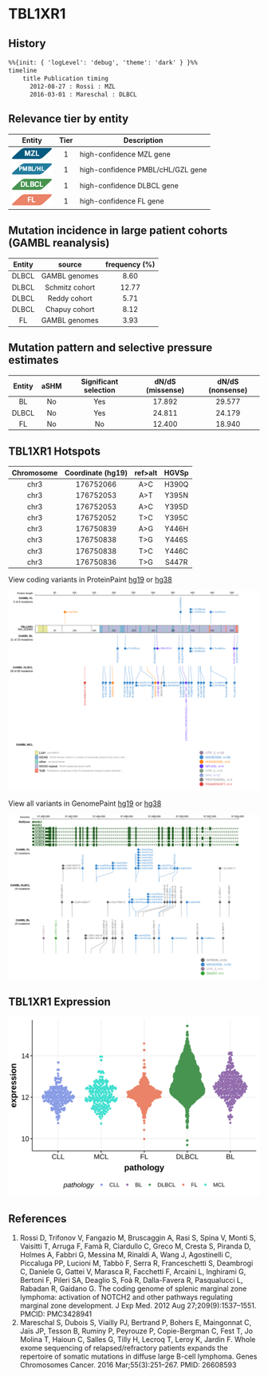 # TBL1XR1

## History
```mermaid
%%{init: { 'logLevel': 'debug', 'theme': 'dark' } }%%
timeline
    title Publication timing
      2012-08-27 : Rossi : MZL
      2016-03-01 : Mareschal : DLBCL
```

## Relevance tier by entity

|Entity|Tier|Description                           |
|:------:|:----:|--------------------------------------|
|![MZL](images/icons/MZL_tier1.png)|1|high-confidence MZL gene|
|![PMBL](images/icons/PMBL_tier1.png)|1|high-confidence PMBL/cHL/GZL gene|
|![DLBCL](images/icons/DLBCL_tier1.png) |1   |high-confidence DLBCL gene            |
|![FL](images/icons/FL_tier1.png)    |1   |high-confidence FL gene               |

## Mutation incidence in large patient cohorts (GAMBL reanalysis)

|Entity|source               |frequency (%)|
|:------:|:---------------------:|:-------------:|
|DLBCL |GAMBL genomes        | 8.60        |
|DLBCL |Schmitz cohort       |12.77        |
|DLBCL |Reddy cohort         | 5.71        |
|DLBCL |Chapuy cohort        | 8.12        |
|FL    |GAMBL genomes        | 3.93        |

## Mutation pattern and selective pressure estimates

|Entity|aSHM|Significant selection|dN/dS (missense)|dN/dS (nonsense)|
|:------:|:----:|:---------------------:|:----------------:|:----------------:|
|BL    |No  |Yes                  |17.892          |29.577          |
|DLBCL |No  |Yes                  |24.811          |24.179          |
|FL    |No  |No                   |12.400          |18.940          |


## TBL1XR1 Hotspots

| Chromosome |Coordinate (hg19) | ref>alt | HGVSp | 
 | :---:| :---: | :--: | :---: |
| chr3 | 176752066 | A>C | H390Q |
| chr3 | 176752053 | A>T | Y395N |
| chr3 | 176752053 | A>C | Y395D |
| chr3 | 176752052 | T>C | Y395C |
| chr3 | 176750839 | A>G | Y446H |
| chr3 | 176750838 | T>G | Y446S |
| chr3 | 176750838 | T>C | Y446C |
| chr3 | 176750836 | T>G | S447R |

View coding variants in ProteinPaint [hg19](https://morinlab.github.io/LLMPP/GAMBL/TBL1XR1_protein.html)  or [hg38](https://morinlab.github.io/LLMPP/GAMBL/TBL1XR1_protein_hg38.html)

![](images/proteinpaint/TBL1XR1_NM_024665.svg)

View all variants in GenomePaint [hg19](https://morinlab.github.io/LLMPP/GAMBL/TBL1XR1.html)  or [hg38](https://morinlab.github.io/LLMPP/GAMBL/TBL1XR1_hg38.html)

![](images/proteinpaint/TBL1XR1.svg)

## TBL1XR1 Expression
![](images/gene_expression/TBL1XR1_by_pathology.svg)
<!-- ORIGIN: rossiCodingGenomeSplenic2012c -->
<!-- MZL: rossiCodingGenomeSplenic2012c -->
<!-- DLBCL: mareschalWholeExomeSequencing2016 -->

## References
1.  Rossi D, Trifonov V, Fangazio M, Bruscaggin A, Rasi S, Spina V, Monti S, Vaisitti T, Arruga F, Famà R, Ciardullo C, Greco M, Cresta S, Piranda D, Holmes A, Fabbri G, Messina M, Rinaldi A, Wang J, Agostinelli C, Piccaluga PP, Lucioni M, Tabbò F, Serra R, Franceschetti S, Deambrogi C, Daniele G, Gattei V, Marasca R, Facchetti F, Arcaini L, Inghirami G, Bertoni F, Pileri SA, Deaglio S, Foà R, Dalla-Favera R, Pasqualucci L, Rabadan R, Gaidano G. The coding genome of splenic marginal zone lymphoma: activation of NOTCH2 and other pathways regulating marginal zone development. J Exp Med. 2012 Aug 27;209(9):1537–1551. PMCID: PMC3428941
2.  Mareschal S, Dubois S, Viailly PJ, Bertrand P, Bohers E, Maingonnat C, Jaïs JP, Tesson B, Ruminy P, Peyrouze P, Copie-Bergman C, Fest T, Jo Molina T, Haioun C, Salles G, Tilly H, Lecroq T, Leroy K, Jardin F. Whole exome sequencing of relapsed/refractory patients expands the repertoire of somatic mutations in diffuse large B-cell lymphoma. Genes Chromosomes Cancer. 2016 Mar;55(3):251–267. PMID: 26608593
